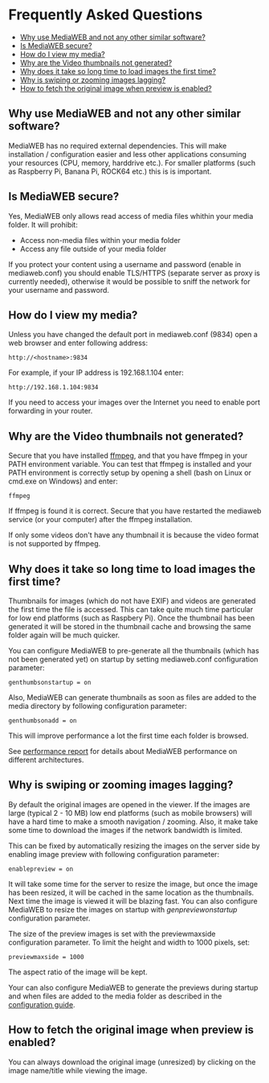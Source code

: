 # Frequently Asked Questions

- [Why use MediaWEB and not any other similar software?](#why-use-mediaweb-and-not-any-other-similar-software)
- [Is MediaWEB secure?](#is-mediaweb-secure)
- [How do I view my media?](#how-do-i-view-my-media)
- [Why are the Video thumbnails not generated?](#why-are-the-video-thumbnails-not-generated)
- [Why does it take so long time to load images the first time?](#why-does-it-take-so-long-time-to-load-images-the-first-time)
- [Why is swiping or zooming images lagging?](#why-is-swiping-or-zooming-images-lagging)
- [How to fetch the original image when preview is enabled?](#how-to-fetch-the-original-image-when-preview-is-enabled)


## Why use MediaWEB and not any other similar software?

MediaWEB has no required external dependencies. This will make installation / configuration easier and less other applications consuming your resources (CPU, memory, harddrive etc.). For smaller platforms (such as Raspberry Pi, Banana Pi, ROCK64 etc.) this is is important.

## Is MediaWEB secure?

Yes, MediaWEB only allows read access of media files whithin your media folder. It will prohibit:

* Access non-media files within your media folder
* Access any file outside of your media folder

If you protect your content using a username and password (enable in mediaweb.conf) you should enable TLS/HTTPS (separate server as proxy is currently needed), otherwise it would be possible to sniff the network for your username and password.

## How do I view my media?

Unless you have changed the default port in mediaweb.conf (9834) open a web browser and enter following address:

    http://<hostname>:9834

For example, if your IP address is 192.168.1.104 enter:

    http://192.168.1.104:9834

If you need to access your images over the Internet you need to enable port forwarding in your router. 

## Why are the Video thumbnails not generated?

Secure that you have installed [ffmpeg](https://www.ffmpeg.org/), and that you have ffmpeg in your PATH environment variable. You can test that ffmpeg is installed and your PATH environment is correctly setup by opening a shell (bash on Linux or cmd.exe on Windows) and enter:

    ffmpeg

If ffmpeg is found it is correct. Secure that you have restarted the mediaweb service (or your computer) after the ffmpeg installation.

If only some videos don't have any thumbnail it is because the video format is not supported by ffmpeg.

## Why does it take so long time to load images the first time?

Thumbnails for images (which do not have EXIF) and videos are generated the first time the file is accessed. This can take quite much time particular for low end platforms (such as Raspbery Pi). Once the thumbnail has been generated it will be stored in the thumbnail cache and browsing the same folder again will be much quicker.

You can configure MediaWEB to pre-generate all the thumbnails (which has not been generated yet) on startup by setting mediaweb.conf configuration parameter:

    genthumbsonstartup = on

Also, MediaWEB can generate thumbnails as soon as files are added to the media directory by following configuration parameter:

    genthumbsonadd = on

This will improve performance a lot the first time each folder is browsed. 

See [performance report](PERFORMANCE.md) for details about MediaWEB performance on different architectures.

## Why is swiping or zooming images lagging?

By default the original images are opened in the viewer. If the images are large (typical 2 - 10 MB) low end platforms (such as mobile browsers) will have a hard time to make a smooth navigation / zooming. Also, it make take some time to download the images if the network bandwidth is limited.

This can be fixed by automatically resizing the images on the server side by enabling image preview with following configuration parameter:

    enablepreview = on

It will take some time for the server to resize the image, but once the image has been resized, it will be cached in the same location as the thumbnails. Next time the image is viewed it will be blazing fast. You can also configure MediaWEB to resize the images on startup with *genpreviewonstartup* configuration parameter.

The size of the preview images is set with the previewmaxside configuration parameter. To limit the height and width to 1000 pixels, set:

    previewmaxside = 1000

The aspect ratio of the image will be kept.

Your can also configure MediaWEB to generate the previews during startup and when files are added to the media folder as described in the [configuration guide](README.md).

## How to fetch the original image when preview is enabled?

You can always download the original image (unresized) by clicking on the image name/title while viewing the image.
 